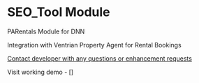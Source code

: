 # SEO_Tool Module
PARentals Module for DNN

Integration with Ventrian Property Agent for Rental Bookings

  [Contact developer with any questions or enhancement requests](https://www.gibs.com/Contact)

  Visit working demo - []
